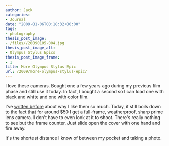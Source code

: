 ```yaml
---
author: Jack
categories:
- Journal
date: "2009-01-06T00:18:32+00:00"
tags:
- photography
thesis_post_image:
- /files//20090105-004.jpg
thesis_post_image_alt:
- Olympus Stylus Epics
thesis_post_image_frame:
- 1
title: More Olympus Stylus Epic
url: /2009/more-olympus-stylus-epic/
---
```


I love these cameras. Bought one a few years ago during my previous film phase and still use it today. In fact, I bought a second so I can load one with black and white and one with color film.

I've [written before][1] about why I like them so much. Today, it still boils down to the fact that for around $50 I get a full-frame, weatherproof, sharp prime lens camera. I don't have to even look at it to shoot. There's really nothing to see but the frame counter. Just slide open the cover with one hand and fire away.

It's the shortest distance I know of between my pocket and taking a photo.

 [1]: https://jackbaty.com/2004/07/olympus-stylus-epic/